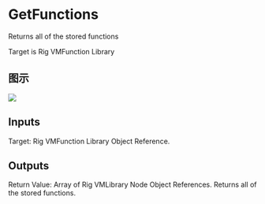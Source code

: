 # GetFunctions

Returns all of the stored functions

Target is Rig VMFunction Library

## 图示

![]($-20221218-20441908.png)

## Inputs

Target: Rig VMFunction Library Object Reference.  

## Outputs

Return Value: Array of Rig VMLibrary Node Object References. Returns all of the stored functions.

